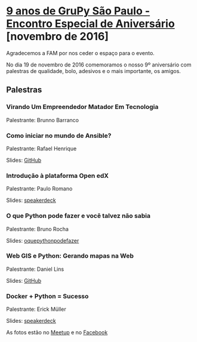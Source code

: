 # [9 anos de GruPy São Paulo - Encontro Especial de Aniversário ][0] [novembro de 2016]

Agradecemos a FAM por nos ceder o espaço para o evento.

No dia 19 de novembro de 2016 comemoramos o nosso 9º aniversário com palestras de qualidade, bolo, adesivos e o mais importante, os amigos.

## Palestras

### Virando Um Empreendedor Matador Em Tecnologia

Palestrante: Brunno Barranco

### Como iniciar no mundo de Ansible?

Palestrante: Rafael Henrique

Slides: [GitHub][2]

### Introdução à plataforma Open edX

Palestrante: Paulo Romano

Slides: [speakerdeck][3]

### O que Python pode fazer e você talvez não sabia

Palestrante: Bruno Rocha

Slides: [oquepythonpodefazer][4]

### Web GIS e Python: Gerando mapas na Web

Palestrante: Daniel Lins

Slides: [GitHub][5]

### Docker + Python = Sucesso

Palestrante: Erick Müller

Slides: [speakerdeck][6]


As fotos estão no [Meetup](https://www.meetup.com/pt-BR/Grupy-SP/photos/all_photos/?photoAlbumId=27434121) e no [Facebook](https://www.facebook.com/grupysp/photos/?tab=album&album_id=820173644751944)

[0]: https://www.meetup.com/pt-BR/Grupy-SP/events/235260519/
[2]: https://t.co/5PiGWJVuRF
[3]: http://bit.ly/2g4U3yg
[4]: http://bit.ly/oquepythonpodefazer
[5]: https://github.com/daniellins/web_gis_grupy
[6]: https://speakerdeck.com/ehriq/docker-plus-python-equals-sucesso
